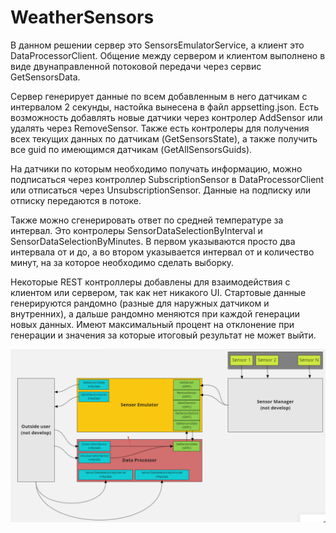 # WeatherSensors

В данном решении сервер это SensorsEmulatorService, а клиент это DataProcessorClient.
Общение между сервером и клиентом выполнено в виде двунаправленной потоковой передачи через сервис GetSensorsData.

Сервер генерирует данные по всем добавленным в него датчикам с интервалом 2 секунды, настойка вынесена в файл appsetting.json.
Есть возможность добавлять новые датчики через контролер AddSensor или удалять через RemoveSensor.
Также есть контролеры для получения всех текущих данных по датчикам (GetSensorsState), а также получить все guid по имеющимся датчикам (GetAllSensorsGuids).

На датчики по которым необходимо получать информацию, можно подписаться через контроллер SubscriptionSensor в DataProcessorClient или отписаться через UnsubscriptionSensor. Данные на подписку или отписку передаются в потоке.

Также можно сгенерировать ответ по средней температуре за интервал. Это контролеры SensorDataSelectionByInterval и SensorDataSelectionByMinutes. В первом указываются просто два интервала от и до, а во втором указывается интервал от и количество минут, на за которое необходимо сделать выборку.

Некоторые REST контроллеры добавлены для взаимодействия с клиентом или сервером, так как нет никакого UI.
Стартовые данные генерируются рандомно (разные для наружных датчиком и внутренних), а дальше рандомно меняются при каждой генерации новых данных. Имеют максимальный процент на отклонение при генерации и значения за которые итоговый результат не может выйти.

![alt text](https://github.com/andrejjerdna/WeatherSensors/blob/homework2/image_2022-08-03_15-10-18.png?raw=true)
